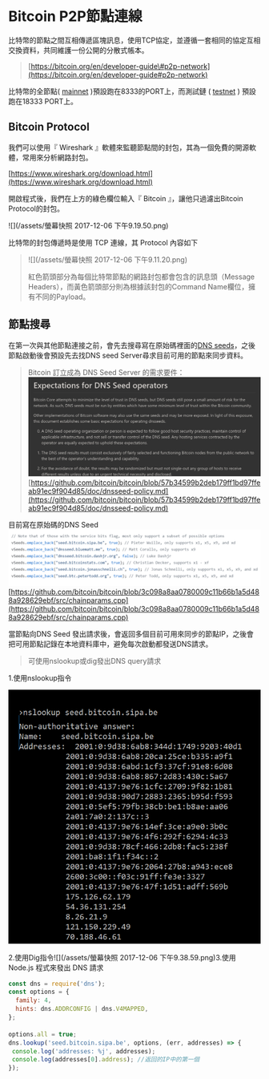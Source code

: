 # Bitcoin P2P節點連線

比特幣的節點之間互相傳遞區塊訊息，使用TCP協定，並遵循一套相同的協定互相交換資料，共同維護一份公開的分散式帳本。

> [https://bitcoin.org/en/developer-guide\#p2p-network](https://bitcoin.org/en/developer-guide#p2p-network)

比特幣的全節點\( [mainnet](https://www.gitbook.com/book/easonwang01/e/edit#) \)預設跑在8333的PORT上，而測試鏈 \( [testnet](https://www.gitbook.com/book/easonwang01/e/edit#) \) 預設跑在18333 PORT上。

## Bitcoin Protocol

我們可以使用『 Wireshark 』軟體來監聽節點間的封包，其為一個免費的開源軟體，常用來分析網路封包。

[https://www.wireshark.org/download.html](https://www.wireshark.org/download.html)

開啟程式後，我們在上方的綠色欄位輸入『 Bitcoin 』，讓他只過濾出Bitcoin Protocol的封包。

![](/assets/螢幕快照 2017-12-06 下午9.19.50.png)

比特幣的封包傳遞時是使用 TCP 連線，其 Protocol 內容如下

> ![](/assets/螢幕快照 2017-12-06 下午9.11.20.png)
>
> 紅色箭頭部分為每個比特幣節點的網路封包都會包含的訊息頭（Message Headers），而黃色箭頭部分則為根據該封包的Command Name欄位，擁有不同的Payload。

## 節點搜尋

在第一次與其他節點連接之前，會先去搜尋寫在原始碼裡面的[DNS seeds](https://bitcoin.org/en/glossary/dns-seed)，之後節點啟動後會預設先去找DNS seed Server尋求目前可用的節點來同步資料。

> Bitcoin 訂立成為 DNS Seed Server 的需求要件：![](/assets/234.png)[https://github.com/bitcoin/bitcoin/blob/57b34599b2deb179ff1bd97ffeab91ec9f904d85/doc/dnsseed-policy.md](https://github.com/bitcoin/bitcoin/blob/57b34599b2deb179ff1bd97ffeab91ec9f904d85/doc/dnsseed-policy.md)

目前寫在原始碼的DNS Seed![](/assets/9876.png)[https://github.com/bitcoin/bitcoin/blob/3c098a8aa0780009c11b66b1a5d488a928629ebf/src/chainparams.cpp](https://github.com/bitcoin/bitcoin/blob/3c098a8aa0780009c11b66b1a5d488a928629ebf/src/chainparams.cpp)

當節點向DNS Seed 發出請求後，會返回多個目前可用來同步的節點IP，之後會把可用節點記錄在本地資料庫中，避免每次啟動都發送DNS請求。

> 可使用nslookup或dig發出DNS query請求

1.使用nslookup指令

![](/assets/98798.png)

2.使用Dig指令![](/assets/螢幕快照 2017-12-06 下午9.38.59.png)3.使用 Node.js 程式來發出 DNS 請求

```js
const dns = require('dns');
const options = {
  family: 4,
  hints: dns.ADDRCONFIG | dns.V4MAPPED,
};

options.all = true;
dns.lookup('seed.bitcoin.sipa.be', options, (err, addresses) => {
 console.log('addresses: %j', addresses);
 console.log(addresses[0].address); //返回的IP中的第一個
});
```

## 



